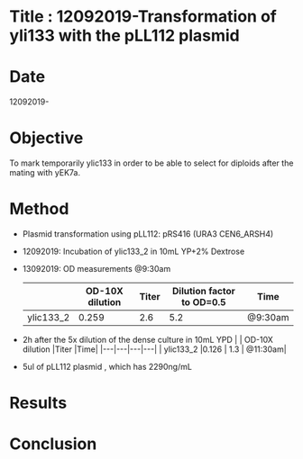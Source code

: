 
# Title : 12092019-Transformation of yli133 with the pLL112 plasmid

# Date
12092019-
# Objective
To mark temporarily ylic133 in order to be able to select for diploids after the mating with yEK7a.

# Method
- Plasmid transformation using pLL112: pRS416 (URA3 CEN6_ARSH4)
- 12092019: Incubation of ylic133_2 in 10mL YP+2% Dextrose
- 13092019: OD measurements @9:30am

  |   | OD-10X dilution |Titer   |Dilution factor to OD=0.5   |Time|
  |---|---|---|---|---|
  | ylic133_2  |0.259   | 2.6  | 5.2  | @9:30am |
- 2h after the 5x dilution of the dense culture in 10mL YPD
  |   | OD-10X dilution |Titer   |Time|
  |---|---|---|---|
  | ylic133_2  |0.126   | 1.3  | @11:30am|
- 5ul of pLL112 plasmid , which has 2290ng/mL 
# Results

# Conclusion
